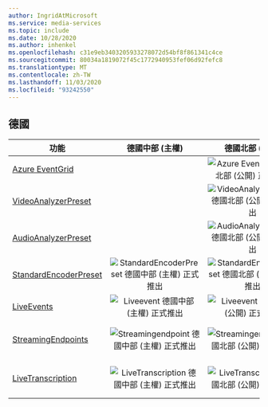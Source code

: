 ```yaml
---
author: IngridAtMicrosoft
ms.service: media-services
ms.topic: include
ms.date: 10/28/2020
ms.author: inhenkel
ms.openlocfilehash: c31e9eb3403205933278072d54bf8f861341c4ce
ms.sourcegitcommit: 80034a1819072f45c1772940953fef06d92fefc8
ms.translationtype: MT
ms.contentlocale: zh-TW
ms.lasthandoff: 11/03/2020
ms.locfileid: "93242550"
---
```

<!--Feature availability in region-->
## <a name="germany"></a>德國

| 功能 | 德國中部 (主權)  | 德國北部 (公用)  | 德國東北部 (主權)  | 德國中西部 (公用)  |
| --- | :---: | :---: | :---: | :---: |
| [Azure EventGrid](../reacting-to-media-services-events.md) |<!--Germany Central (Sovereign) --> |![Azure EventGrid 德國北部 (公開) 正式推出](../media/azure-clouds-regions/ga.svg) | <!--Germany Northeast (Sovereign) --> |![Azure EventGrid 德國中西部 (公開) 正式推出](../media/azure-clouds-regions/ga.svg) |
| [VideoAnalyzerPreset](../analyzing-video-audio-files-concept.md) |<!--Germany Central (Sovereign) --> |![VideoAnalyzerPreset 德國北部 (公開) 正式推出](../media/azure-clouds-regions/ga.svg) | <!--Germany Northeast (Sovereign) --> |![VideoAnalyzerPreset 德國中西部 (公開) 正式推出](../media/azure-clouds-regions/ga.svg) |![正式推出](../media/azure-clouds-regions/ga.svg)  | ![正式推出](../media/azure-clouds-regions/ga.svg) |![正式推出](../media/azure-clouds-regions/ga.svg)  |![正式推出](../media/azure-clouds-regions/ga.svg) |
| [AudioAnalyzerPreset](../analyzing-video-audio-files-concept.md) |<!--Germany Central (Sovereign) --> |![AudioAnalyzerPreset 德國北部 (公開) 正式推出](../media/azure-clouds-regions/ga.svg) | <!--Germany Northeast (Sovereign) --> |![AudioAnalyzerPreset 德國中西部 (公開) 正式推出](../media/azure-clouds-regions/ga.svg) |
| [StandardEncoderPreset](../encoding-concept.md) |![StandardEncoderPreset 德國中部 (主權) 正式推出](../media/azure-clouds-regions/ga.svg)  | ![StandardEncoderPreset 德國北部 (公開) 正式推出](../media/azure-clouds-regions/ga.svg) | ![StandardEncoderPreset 德國東北部 (主權) 正式推出](../media/azure-clouds-regions/ga.svg)  |![StandardEncoderPreset 德國中西部 (公開) 正式推出](../media/azure-clouds-regions/ga.svg) |
| [LiveEvents](../live-streaming-overview.md) |![Liveevent 德國中部 (主權) 正式推出](../media/azure-clouds-regions/ga.svg)  | ![Liveevent 德國北部 (公開) 正式推出](../media/azure-clouds-regions/ga.svg) | ![Liveevent 德國東北部 (主權) 正式推出](../media/azure-clouds-regions/ga.svg)  |![Liveevent 德國中西部 (公開) 正式推出](../media/azure-clouds-regions/ga.svg) |
| [StreamingEndpoints](../streaming-endpoint-concept.md) |![Streamingendpoint 德國中部 (主權) 正式推出](../media/azure-clouds-regions/ga.svg) | ![Streamingendpoint 德國北部 (公開) 正式推出](../media/azure-clouds-regions/ga.svg) |![Streamingendpoint 德國東北部 (主權) 正式推出](../media/azure-clouds-regions/ga.svg)  |![Streamingendpoint 德國中西部 (公開) 正式推出](../media/azure-clouds-regions/ga.svg) |
| [LiveTranscription](../live-transcription.md) |![LiveTranscription 德國中部 (主權) 正式推出](../media/azure-clouds-regions/ga.svg) |![LiveTranscription 德國北部 (公開) 正式推出](../media/azure-clouds-regions/ga.svg) | ![LiveTranscription 德國東北部 (主權) 正式推出](../media/azure-clouds-regions/ga.svg)  |![LiveTranscription 德國中西部 (公開) 正式推出](../media/azure-clouds-regions/ga.svg) |
